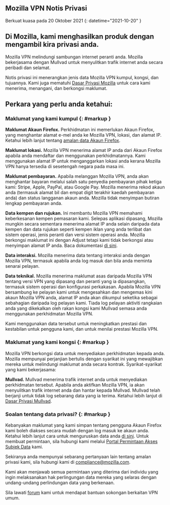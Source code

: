 ## <span class="privacy-header-firefox">Mozilla VPN</span> <span class="privacy-header-policy">Notis Privasi</span>

Berkuat kuasa pada 20 Oktober 2021
{: datetime="2021-10-20" }

## Di Mozilla, kami menghasilkan produk dengan mengambil kira privasi anda.

Mozilla VPN melindungi sambungan internet peranti anda. Mozilla bekerjasama dengan Mullvad untuk menyulitkan trafik internet anda secara peribadi dan selamat.

Notis privasi ini menerangkan jenis data Mozilla VPN kumpul, kongsi, dan tujuannya. Kami juga mematuhi [Dasar Privasi Mozilla](https://www.mozilla.org/privacy/) untuk cara kami menerima, menangani, dan berkongsi maklumat.

## Perkara yang perlu anda ketahui:

### Maklumat yang kami kumpul {: #markup }

__Maklumat Akaun Firefox.__ Perkhidmatan ini memerlukan Akaun Firefox, yang menghantar alamat e-mel anda ke Mozilla VPN, lokasi, dan alamat IP. Ketahui lebih lanjut tentang [amalan data Akaun Firefox](https://www.mozilla.org/privacy/firefox/#firefox-accounts-join-firefox).

__Maklumat lokasi.__ Mozilla VPN menerima alamat IP anda dari Akaun Firefox apabila anda mendaftar dan menggunakan perkhidmatannya. Kami menggunakan alamat IP untuk menganggarkan lokasi anda kerana Mozilla VPN hanya tersedia di sesetengah negara pada masa ini.

__Maklumat pembayaran.__ Apabila melanggan Mozilla VPN, anda akan menghantar bayaran melalui salah satu penyedia pembayaran pihak ketiga kami: Stripe, Apple, PayPal, atau Google Pay. Mozilla menerima rekod akaun anda (termasuk alamat bil dan empat digit terakhir kaedah pembayaran anda) dan status langganan akaun anda. Mozilla tidak menyimpan butiran lengkap pembayaran anda.

__Data kempen dan rujukan.__ Ini membantu Mozilla VPN memahami keberkesanan kempen pemasaran kami. Selepas aplikasi dipasang, Mozilla mungkin secara sementara menerima alamat IP anda selain daripada data kempen dan data rujukan seperti kempen iklan yang anda terlibat dan sistem operasi, jenis peranti dan versi sistem operasi anda. Mozilla berkongsi maklumat ini dengan Adjust tetapi kami tidak berkongsi atau menyimpan alamat IP anda. Baca dokumentasi [di sini](https://github.com/mozilla-mobile/mozilla-vpn-client/blob/main/src/shared/adjust/adjust.md).

__Data interaksi.__ Mozilla menerima data tentang interaksi anda dengan Mozilla VPN, termasuk apabila anda log masuk dan bila anda meminta senarai pelayan.

__Data teknikal.__ Mozilla menerima maklumat asas daripada Mozilla VPN tentang versi VPN yang dipasang dan peranti yang ia dipasangkan, termasuk sistem operasi dan konfigurasi perkakasan. Apabila Mozilla VPN bersambung ke pelayan kami untuk mengesahkan dan mengemas kini akaun Mozilla VPN anda, alamat IP anda akan dikumpul seketika sebagai sebahagian daripada log pelayan kami. Tiada log pelayan aktiviti rangkaian anda yang dikekalkan oleh rakan kongsi kami Mullvad semasa anda menggunakan perkhidmatan Mozilla VPN.

Kami menggunakan data tersebut untuk meningkatkan prestasi dan kestabilan untuk pengguna kami, dan untuk menilai prestasi Mozilla VPN.

### Maklumat yang kami kongsi {: #markup }

Mozilla VPN berkongsi data untuk menyediakan perkhidmatan kepada anda. Mozilla mempunyai perjanjian bertulis dengan syarikat ini yang mewajibkan mereka untuk melindungi maklumat anda secara kontrak. Syarikat-syarikat yang kami bekerjasama:

__Mullvad.__ Mullvad menerima trafik internet anda untuk menyediakan perkhidmatan tersebut. Apabila anda aktifkan Mozilla VPN, ia akan menyulitkan trafik internet anda dan hantar kepada Mullvad. Mullvad telah berjanji untuk tidak log sebarang data yang ia terima. Ketahui lebih lanjut di [Dasar Privasi Mullvad](https://mullvad.net/help/no-logging-data-policy/).

### Soalan tentang data privasi? {: #markup }

Kebanyakan maklumat yang kami simpan tentang pengguna Akaun Firefox kami boleh diakses secara mudah dengan log masuk ke akaun anda. Ketahui lebih lanjut cara untuk menguruskan data anda [di sini](https://support.mozilla.org/products/privacy-and-security/user-control). Untuk membuat permintaan, sila hubungi kami melalui [Portal Permintaan Akses Subjek Data](https://privacyportal.onetrust.com/webform/1350748f-7139-405c-8188-22740b3b5587/4ba08202-2ede-4934-a89e-f0b0870f95f0) kami.

Sekiranya anda mempunyai sebarang pertanyaan lain tentang amalan privasi kami, sila hubungi kami di compliance@mozilla.com.

Kami akan menjawab semua permintaan yang diterima dari individu yang ingin melaksanakan hak perlingungan data mereka yang selaras dengan undang-undang perlindungan data yang berkenaan.

Sila lawati [forum](https://support.mozilla.org/) kami untuk mendapat bantuan sokongan berkaitan VPN umum.
